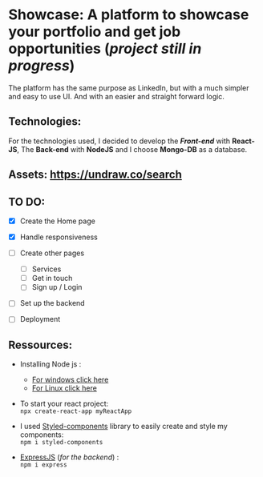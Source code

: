 # Showcase: A platform to showcase your portfolio and get job opportunities (***project still in progress***)
The platform has the same purpose as LinkedIn, but with a much simpler and easy to use UI. And with an easier and straight forward logic.

## Technologies: 
For the technologies used, I decided to develop the ***Front-end*** with **React-JS**, The **Back-end** with **NodeJS** and I choose **Mongo-DB** as a database.

## Assets: https://undraw.co/search

## TO DO:

- [x] Create the Home page
- [x] Handle responsiveness
- [ ] Create other pages
    - [ ] Services
    - [ ] Get in touch
    - [ ] Sign up / Login
- [ ] Set up the backend
- [ ] Deployment


## Ressources:
- Installing Node js : 
    * [For windows click here](https://nodejs.org/en/download/)
    * [For Linux click here](https://linuxize.com/post/how-to-install-node-js-on-ubuntu-20-04/)

- To start your react project: </br>
```npx create-react-app myReactApp ```

- I used [Styled-components](https://www.npmjs.com/package/styled-components) library to easily create and style my components:</br>
``` npm i styled-components ``` 

- [ExpressJS](https://www.npmjs.com/package/express) (*for the backend*) :</br>
```npm i express```
